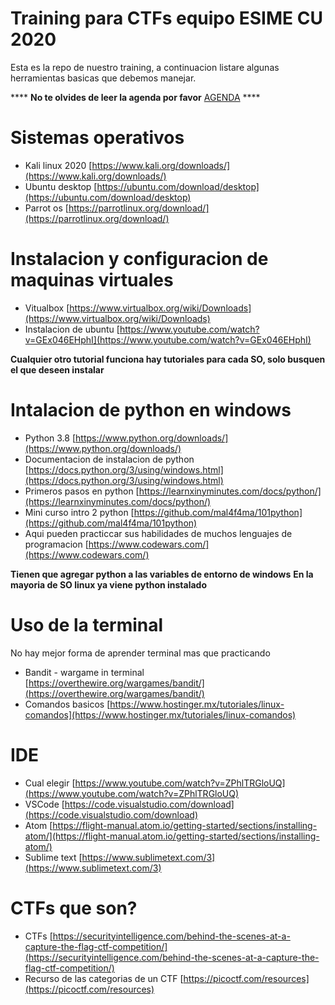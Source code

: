 # Training para CTFs equipo ESIME CU 2020

Esta es la repo de nuestro training, a continuacion listare algunas herramientas basicas que debemos manejar.

**** **No te olvides de leer la agenda por favor** [AGENDA](https://github.com/mal4f4ma/ctf-ops/blob/master/agenda.md) ****

# Sistemas operativos
* Kali linux 2020 [https://www.kali.org/downloads/](https://www.kali.org/downloads/)
* Ubuntu desktop [https://ubuntu.com/download/desktop](https://ubuntu.com/download/desktop)
* Parrot os [https://parrotlinux.org/download/](https://parrotlinux.org/download/)

# Instalacion y configuracion de maquinas virtuales
* Vitualbox [https://www.virtualbox.org/wiki/Downloads](https://www.virtualbox.org/wiki/Downloads)
* Instalacion de ubuntu [https://www.youtube.com/watch?v=GEx046EHphI](https://www.youtube.com/watch?v=GEx046EHphI)
  
**Cualquier otro tutorial funciona hay tutoriales para cada SO, solo busquen el que deseen instalar**

# Intalacion de python en windows
* Python 3.8 [https://www.python.org/downloads/](https://www.python.org/downloads/)
* Documentacion de instalacion de python [https://docs.python.org/3/using/windows.html](https://docs.python.org/3/using/windows.html)
* Primeros pasos en python [https://learnxinyminutes.com/docs/python/](https://learnxinyminutes.com/docs/python/)
* Mini curso intro 2 python [https://github.com/mal4f4ma/101python](https://github.com/mal4f4ma/101python)
* Aqui pueden practiccar sus habilidades de muchos lenguajes de programacion [https://www.codewars.com/](https://www.codewars.com/)

**Tienen que agregar python a las variables de entorno de windows**
**En la mayoria de SO linux ya viene python instalado**

# Uso de la terminal
No hay mejor forma de aprender terminal mas que practicando
* Bandit - wargame in terminal [https://overthewire.org/wargames/bandit/](https://overthewire.org/wargames/bandit/)
* Comandos basicos [https://www.hostinger.mx/tutoriales/linux-comandos](https://www.hostinger.mx/tutoriales/linux-comandos)

# IDE
* Cual elegir [https://www.youtube.com/watch?v=ZPhlTRGloUQ](https://www.youtube.com/watch?v=ZPhlTRGloUQ)
* VSCode [https://code.visualstudio.com/download](https://code.visualstudio.com/download)
* Atom [https://flight-manual.atom.io/getting-started/sections/installing-atom/](https://flight-manual.atom.io/getting-started/sections/installing-atom/)
* Sublime text [https://www.sublimetext.com/3](https://www.sublimetext.com/3)

# CTFs que son?
* CTFs [https://securityintelligence.com/behind-the-scenes-at-a-capture-the-flag-ctf-competition/](https://securityintelligence.com/behind-the-scenes-at-a-capture-the-flag-ctf-competition/)
* Recurso de las categorias de un CTF [https://picoctf.com/resources](https://picoctf.com/resources)

